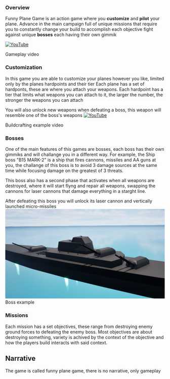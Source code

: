 ### Overview
Funny Plane Game is an action game where you __customize__ and __pilot__ your plane.
Advance in the main campaign full of unique missions that require you to constantly change your build to accomplish each objective
fight against unique __bosses__ each having their own gimmik

[![YouTube](http://i.ytimg.com/vi/Rf68lT4ZmM4/hqdefault.jpg)](https://www.youtube.com/watch?v=Rf68lT4ZmM4)

Gameplay video

### Customization
In this game you are able to customize your planes however you like, limited only by the planes hardpoints and their tier
Each plane has a set of hardponts, these are where you attach your weapons.
Each hardpoint has a tier that limits what weapons you can attach to it, the larger the number, the stronger the weapons you can attach

You will also unlock new weapons when defeating a boss, this weapon will resemble one of the boss's weapons
[![YouTube](http://i.ytimg.com/vi/1P2-fci2l2g/hqdefault.jpg)](https://www.youtube.com/watch?v=1P2-fci2l2g)

Buildcrafting example video

### Bosses
One of the main features of this games are bosses, each boss has their own gimmiks and will challange you in a different way.
For example, the Ship boss "B15 MARK-2" is a ship that fires cannons, missiles and AA guns at you, 
the challange of this boss is to avoid 3 damage sources at the same time while focusing damage on the greatest of 3 threats.

This boss also has a second phase that activates when all weapons are destroyed,
where it will start flyng and repair all weapons, swapping the cannons for laser cannons that damage everything in a starght line.

After defeating this boss you will unlock its laser cannon and vertically launched micro-missiles
![alt text](https://github.com/MatteoLecchi1/Funny_Plane_Game/blob/main/Sreenshots/Shipboss.PNG?raw=true)
Boss example

### Missions
Each mission has a set objectives, these range from destroying enemy ground forces to defeating the enemy boss.
Most objectives are about destroying something, variety is achived by the context of the objective 
and how the players build interacts with said context.

## Narrative
The game is called funny plane game, there is no narrative, only gameplay
